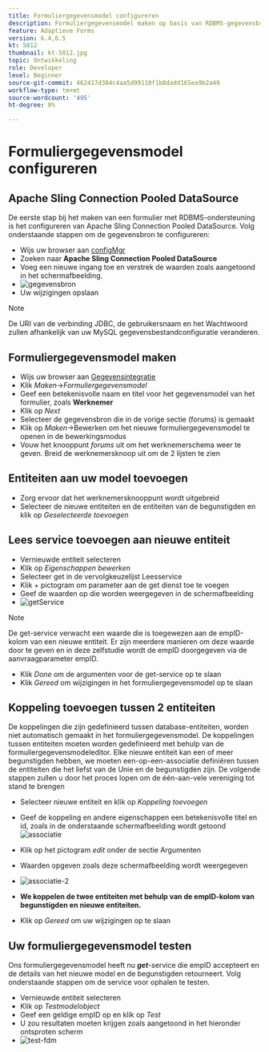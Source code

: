 ```yaml
---
title: Formuliergegevensmodel configureren
description: Formuliergegevensmodel maken op basis van RDBMS-gegevensbron
feature: Adaptieve Forms
version: 6.4,6.5
kt: 5812
thumbnail: kt-5812.jpg
topic: Ontwikkeling
role: Developer
level: Beginner
source-git-commit: 462417d384c4aa5d99110f1b8dadd165ea9b2a49
workflow-type: tm+mt
source-wordcount: '495'
ht-degree: 0%

---
```




# Formuliergegevensmodel configureren

## Apache Sling Connection Pooled DataSource

De eerste stap bij het maken van een formulier met RDBMS-ondersteuning is het configureren van Apache Sling Connection Pooled DataSource. Volg onderstaande stappen om de gegevensbron te configureren:

* Wijs uw browser aan [configMgr](http://localhost:4502/system/console/configMgr)
* Zoeken naar **Apache Sling Connection Pooled DataSource**
* Voeg een nieuwe ingang toe en verstrek de waarden zoals aangetoond in het schermafbeelding.
* ![gegevensbron](assets/data-source.png)
* Uw wijzigingen opslaan

>[!NOTE]
>De URI van de verbinding JDBC, de gebruikersnaam en het Wachtwoord zullen afhankelijk van uw MySQL gegevensbestandconfiguratie veranderen.


## Formuliergegevensmodel maken

* Wijs uw browser aan [Gegevensintegratie](http://localhost:4502/aem/forms.html/content/dam/formsanddocuments-fdm)
* Klik _Maken_->_Formuliergegevensmodel_
* Geef een betekenisvolle naam en titel voor het gegevensmodel van het formulier, zoals **Werknemer**
* Klik op _Next_
* Selecteer de gegevensbron die in de vorige sectie (forums) is gemaakt
* Klik op _Maken_->Bewerken om het nieuwe formuliergegevensmodel te openen in de bewerkingsmodus
* Vouw het knooppunt _forums_ uit om het werknemerschema weer te geven. Breid de werknemersknoop uit om de 2 lijsten te zien

## Entiteiten aan uw model toevoegen

* Zorg ervoor dat het werknemersknooppunt wordt uitgebreid
* Selecteer de nieuwe entiteiten en de entiteiten van de begunstigden en klik op _Geselecteerde toevoegen_

## Lees service toevoegen aan nieuwe entiteit

* Vernieuwde entiteit selecteren
* Klik op _Eigenschappen bewerken_
* Selecteer get in de vervolgkeuzelijst Leesservice
* Klik + pictogram om parameter aan de get dienst toe te voegen
* Geef de waarden op die worden weergegeven in de schermafbeelding
* ![getService](assets/get-service.png)
>[!NOTE]
> De get-service verwacht een waarde die is toegewezen aan de empID-kolom van een nieuwe entiteit. Er zijn meerdere manieren om deze waarde door te geven en in deze zelfstudie wordt de empID doorgegeven via de aanvraagparameter empID.
* Klik _Done_ om de argumenten voor de get-service op te slaan
* Klik _Gereed_ om wijzigingen in het formuliergegevensmodel op te slaan

## Koppeling toevoegen tussen 2 entiteiten

De koppelingen die zijn gedefinieerd tussen database-entiteiten, worden niet automatisch gemaakt in het formuliergegevensmodel. De koppelingen tussen entiteiten moeten worden gedefinieerd met behulp van de formuliergegevensmodeleditor. Elke nieuwe entiteit kan een of meer begunstigden hebben, we moeten een-op-een-associatie definiëren tussen de entiteiten die het liefst van de Unie en de begunstigden zijn.
De volgende stappen zullen u door het proces lopen om de één-aan-vele vereniging tot stand te brengen

* Selecteer nieuwe entiteit en klik op _Koppeling toevoegen_
* Geef de koppeling en andere eigenschappen een betekenisvolle titel en id, zoals in de onderstaande schermafbeelding wordt getoond
   ![associatie](assets/association-entities-1.png)

* Klik op het pictogram _edit_ onder de sectie Argumenten

* Waarden opgeven zoals deze schermafbeelding wordt weergegeven
* ![associatie-2](assets/association-entities.png)
* **We koppelen de twee entiteiten met behulp van de empID-kolom van begunstigden en nieuwe entiteiten.**
* Klik op _Gereed_ om uw wijzigingen op te slaan

## Uw formuliergegevensmodel testen

Ons formuliergegevensmodel heeft nu **_get_**-service die empID accepteert en de details van het nieuwe model en de begunstigden retourneert. Volg onderstaande stappen om de service voor ophalen te testen.

* Vernieuwde entiteit selecteren
* Klik op _Testmodelobject_
* Geef een geldige empID op en klik op _Test_
* U zou resultaten moeten krijgen zoals aangetoond in het hieronder ontsproten scherm
* ![test-fdm](assets/test-form-data-model.png)
